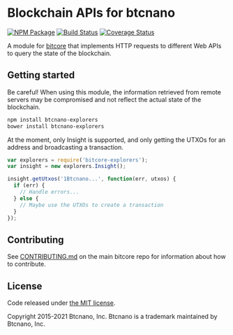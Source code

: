 # Blockchain APIs for btcnano

[![NPM Package](https://img.shields.io/npm/v/btcnano-explorers.svg?style=flat-square)](https://www.npmjs.org/package/btcnano-explorers)
[![Build Status](https://img.shields.io/travis/bitcoinnano/btcnano-explorers.svg?branch=master&style=flat-square)](https://travis-ci.org/bitcoinnano/btcnano-explorers)
[![Coverage Status](https://img.shields.io/coveralls/bitcoinnano/btcnano-explorers.svg?style=flat-square)](https://coveralls.io/r/bitcoinnano/btcnano-explorers)

A module for [bitcore](https://github.com/bitpay/bitcore) that implements HTTP requests to different Web APIs to query the state of the blockchain.

## Getting started

Be careful! When using this module, the information retrieved from remote servers may be compromised and not reflect the actual state of the blockchain.

```sh
npm install btcnano-explorers
bower install btcnano-explorers
```

At the moment, only Insight is supported, and only getting the UTXOs for an address and broadcasting a transaction.

```javascript
var explorers = require('bitcore-explorers');
var insight = new explorers.Insight();

insight.getUtxos('1Btcnano...', function(err, utxos) {
  if (err) {
    // Handle errors...
  } else {
    // Maybe use the UTXOs to create a transaction
  }
});
```

## Contributing

See [CONTRIBUTING.md](https://github.com/bitpay/bitcore/blob/master/CONTRIBUTING.md) on the main bitcore repo for information about how to contribute.

## License

Code released under [the MIT license](https://github.com/bitpay/bitcore/blob/master/LICENSE).

Copyright 2015-2021 Btcnano, Inc. Btcnano is a trademark maintained by Btcnano, Inc.
